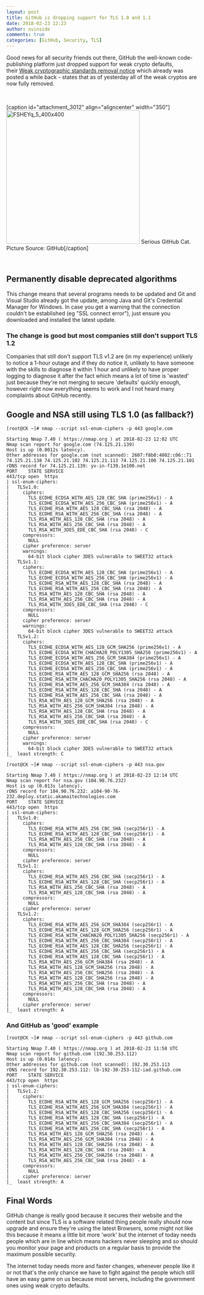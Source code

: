 ```yaml
---
layout: post
title: GitHub is dropping support for TLS 1.0 and 1.1
date: 2018-02-23 12:23
author: nvinside
comments: true
categories: [GitHub, Security, TLS]
---
```

Good news for all security friends out there, GitHub the well-known code-publishing platform just dropped support for weak crypto defaults, their <a href="https://githubengineering.com/crypto-removal-notice/" target="_blank" rel="noopener">Weak cryptographic standards removal notice</a> which already was posted a while back - states that as of yesterday all of the weak cryptos are now fully removed.

&nbsp;

[caption id="attachment_3012" align="aligncenter" width="350"]<img class=" size-full wp-image-3012 aligncenter" src="https://chefkochblog.files.wordpress.com/2018/02/fsheyq_5_400x400.png" alt="FSHEYq_5_400x400" width="350" height="350" /> Serious GitHub Cat. Picture Source: GitHub[/caption]

&nbsp;

<!--more-->

<h2>Permanently disable deprecated algorithms</h2>

This change means that several programs needs to be updated and Git and Visual Studio already got the update, among Java and Git's Credential Manager for Windows. In case you get a warning that the connection couldn't be established (eg "SSL connect error"), just ensure you downloaded and installed the latest update.

<h3>The change is good but most companies still don't support TLS 1.2</h3>

Companies that still don't support TLS v1.2 are (in my experience) unlikely to notice a 1-hour outage and if they do notice it, unlikely to have someone with the skills to diagnose it within 1 hour and unlikely to have proper logging to diagnose it after the fact which means a lot of time is 'wasted' just because they're not merging to secure 'defaults' quickly enough, however right now everything seems to work and I not heard many complaints about GitHub recently.

<h2>Google and NSA still using TLS 1.0 (as fallback?)</h2>

<pre><code>[root@CK ~]# nmap --script ssl-enum-ciphers -p 443 google.com

Starting Nmap 7.40 ( https://nmap.org ) at 2018-02-23 12:02 UTC
Nmap scan report for google.com (74.125.21.139)
Host is up (0.0012s latency).
Other addresses for google.com (not scanned): 2607:f8b0:4002:c06::71 74.125.21.138 74.125.21.102 74.125.21.113 74.125.21.100 74.125.21.101
rDNS record for 74.125.21.139: yv-in-f139.1e100.net
PORT    STATE SERVICE
443/tcp open  https
| ssl-enum-ciphers:
|   TLSv1.0:
|     ciphers:
|       TLS_ECDHE_ECDSA_WITH_AES_128_CBC_SHA (prime256v1) - A
|       TLS_ECDHE_ECDSA_WITH_AES_256_CBC_SHA (prime256v1) - A
|       TLS_ECDHE_RSA_WITH_AES_128_CBC_SHA (rsa 2048) - A
|       TLS_ECDHE_RSA_WITH_AES_256_CBC_SHA (rsa 2048) - A
|       TLS_RSA_WITH_AES_128_CBC_SHA (rsa 2048) - A
|       TLS_RSA_WITH_AES_256_CBC_SHA (rsa 2048) - A
|       TLS_RSA_WITH_3DES_EDE_CBC_SHA (rsa 2048) - C
|     compressors:
|       NULL
|     cipher preference: server
|     warnings:
|       64-bit block cipher 3DES vulnerable to SWEET32 attack
|   TLSv1.1:
|     ciphers:
|       TLS_ECDHE_ECDSA_WITH_AES_128_CBC_SHA (prime256v1) - A
|       TLS_ECDHE_ECDSA_WITH_AES_256_CBC_SHA (prime256v1) - A
|       TLS_ECDHE_RSA_WITH_AES_128_CBC_SHA (rsa 2048) - A
|       TLS_ECDHE_RSA_WITH_AES_256_CBC_SHA (rsa 2048) - A
|       TLS_RSA_WITH_AES_128_CBC_SHA (rsa 2048) - A
|       TLS_RSA_WITH_AES_256_CBC_SHA (rsa 2048) - A
|       TLS_RSA_WITH_3DES_EDE_CBC_SHA (rsa 2048) - C
|     compressors:
|       NULL
|     cipher preference: server
|     warnings:
|       64-bit block cipher 3DES vulnerable to SWEET32 attack
|   TLSv1.2:
|     ciphers:
|       TLS_ECDHE_ECDSA_WITH_AES_128_GCM_SHA256 (prime256v1) - A
|       TLS_ECDHE_ECDSA_WITH_CHACHA20_POLY1305_SHA256 (prime256v1) - A
|       TLS_ECDHE_ECDSA_WITH_AES_256_GCM_SHA384 (prime256v1) - A
|       TLS_ECDHE_ECDSA_WITH_AES_128_CBC_SHA (prime256v1) - A
|       TLS_ECDHE_ECDSA_WITH_AES_256_CBC_SHA (prime256v1) - A
|       TLS_ECDHE_RSA_WITH_AES_128_GCM_SHA256 (rsa 2048) - A
|       TLS_ECDHE_RSA_WITH_CHACHA20_POLY1305_SHA256 (rsa 2048) - A
|       TLS_ECDHE_RSA_WITH_AES_256_GCM_SHA384 (rsa 2048) - A
|       TLS_ECDHE_RSA_WITH_AES_128_CBC_SHA (rsa 2048) - A
|       TLS_ECDHE_RSA_WITH_AES_256_CBC_SHA (rsa 2048) - A
|       TLS_RSA_WITH_AES_128_GCM_SHA256 (rsa 2048) - A
|       TLS_RSA_WITH_AES_256_GCM_SHA384 (rsa 2048) - A
|       TLS_RSA_WITH_AES_128_CBC_SHA (rsa 2048) - A
|       TLS_RSA_WITH_AES_256_CBC_SHA (rsa 2048) - A
|       TLS_RSA_WITH_3DES_EDE_CBC_SHA (rsa 2048) - C
|     compressors:
|       NULL
|     cipher preference: server
|     warnings:
|       64-bit block cipher 3DES vulnerable to SWEET32 attack
|_  least strength: C
</code></pre>

<pre><code>[root@CK ~]# nmap --script ssl-enum-ciphers -p 443 nsa.gov

Starting Nmap 7.40 ( https://nmap.org ) at 2018-02-23 12:14 UTC
Nmap scan report for nsa.gov (104.90.76.232)
Host is up (0.013s latency).
rDNS record for 104.90.76.232: a104-90-76-232.deploy.static.akamaitechnologies.com
PORT    STATE SERVICE
443/tcp open  https
| ssl-enum-ciphers:
|   TLSv1.0:
|     ciphers:
|       TLS_ECDHE_RSA_WITH_AES_256_CBC_SHA (secp256r1) - A
|       TLS_ECDHE_RSA_WITH_AES_128_CBC_SHA (secp256r1) - A
|       TLS_RSA_WITH_AES_256_CBC_SHA (rsa 2048) - A
|       TLS_RSA_WITH_AES_128_CBC_SHA (rsa 2048) - A
|     compressors:
|       NULL
|     cipher preference: server
|   TLSv1.1:
|     ciphers:
|       TLS_ECDHE_RSA_WITH_AES_256_CBC_SHA (secp256r1) - A
|       TLS_ECDHE_RSA_WITH_AES_128_CBC_SHA (secp256r1) - A
|       TLS_RSA_WITH_AES_256_CBC_SHA (rsa 2048) - A
|       TLS_RSA_WITH_AES_128_CBC_SHA (rsa 2048) - A
|     compressors:
|       NULL
|     cipher preference: server
|   TLSv1.2:
|     ciphers:
|       TLS_ECDHE_RSA_WITH_AES_256_GCM_SHA384 (secp256r1) - A
|       TLS_ECDHE_RSA_WITH_AES_128_GCM_SHA256 (secp256r1) - A
|       TLS_ECDHE_RSA_WITH_CHACHA20_POLY1305_SHA256 (secp256r1) - A
|       TLS_ECDHE_RSA_WITH_AES_256_CBC_SHA384 (secp256r1) - A
|       TLS_ECDHE_RSA_WITH_AES_128_CBC_SHA256 (secp256r1) - A
|       TLS_ECDHE_RSA_WITH_AES_256_CBC_SHA (secp256r1) - A
|       TLS_ECDHE_RSA_WITH_AES_128_CBC_SHA (secp256r1) - A
|       TLS_RSA_WITH_AES_256_GCM_SHA384 (rsa 2048) - A
|       TLS_RSA_WITH_AES_128_GCM_SHA256 (rsa 2048) - A
|       TLS_RSA_WITH_AES_256_CBC_SHA256 (rsa 2048) - A
|       TLS_RSA_WITH_AES_128_CBC_SHA256 (rsa 2048) - A
|       TLS_RSA_WITH_AES_256_CBC_SHA (rsa 2048) - A
|       TLS_RSA_WITH_AES_128_CBC_SHA (rsa 2048) - A
|     compressors:
|       NULL
|     cipher preference: server
|_  least strength: A
</code></pre>

<h3>And GitHub as 'good' example</h3>

<pre><code>[root@CK ~]# nmap --script ssl-enum-ciphers -p 443 github.com

Starting Nmap 7.40 ( https://nmap.org ) at 2018-02-23 11:58 UTC
Nmap scan report for github.com (192.30.253.112)
Host is up (0.014s latency).
Other addresses for github.com (not scanned): 192.30.253.113
rDNS record for 192.30.253.112: lb-192-30-253-112-iad.github.com
PORT    STATE SERVICE
443/tcp open  https
| ssl-enum-ciphers:
|   TLSv1.2:
|     ciphers:
|       TLS_ECDHE_RSA_WITH_AES_128_GCM_SHA256 (secp256r1) - A
|       TLS_ECDHE_RSA_WITH_AES_256_GCM_SHA384 (secp256r1) - A
|       TLS_ECDHE_RSA_WITH_AES_128_CBC_SHA256 (secp256r1) - A
|       TLS_ECDHE_RSA_WITH_AES_128_CBC_SHA (secp256r1) - A
|       TLS_ECDHE_RSA_WITH_AES_256_CBC_SHA384 (secp256r1) - A
|       TLS_ECDHE_RSA_WITH_AES_256_CBC_SHA (secp256r1) - A
|       TLS_RSA_WITH_AES_128_GCM_SHA256 (rsa 2048) - A
|       TLS_RSA_WITH_AES_256_GCM_SHA384 (rsa 2048) - A
|       TLS_RSA_WITH_AES_128_CBC_SHA256 (rsa 2048) - A
|       TLS_RSA_WITH_AES_128_CBC_SHA (rsa 2048) - A
|       TLS_RSA_WITH_AES_256_CBC_SHA256 (rsa 2048) - A
|       TLS_RSA_WITH_AES_256_CBC_SHA (rsa 2048) - A
|     compressors:
|       NULL
|     cipher preference: server
|_  least strength: A
</code></pre>

<h2>Final Words</h2>

GitHub change is really good because it secures their website and the content but since TLS is a software related thing people really should now upgrade and ensure they're using the latest Browsers, some might not like this because it means a little bit more 'work' but the internet of today needs people which are in line which means hackers never sleeping and so should you monitor your page and products on a regular basis to provide the maximum possible security.

The internet today needs more and faster changes, whenever people like it or not that's the only chance we have to fight against the people which still have an easy game on us because most servers, including the government ones using weak crypto defaults.
